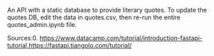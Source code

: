 An API with a static database to provide literary quotes. To update the quotes DB, edit the data in quotes.csv, then re-run the entire quotes_admin.ipynb file.

Sources:0. https://www.datacamp.com/tutorial/introduction-fastapi-tutorial,https://fastapi.tiangolo.com/tutorial/
